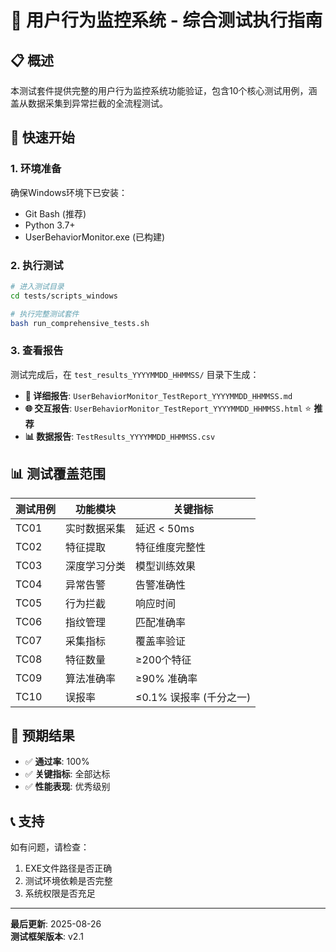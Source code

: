 # 🎯 用户行为监控系统 - 综合测试执行指南

## 📋 概述

本测试套件提供完整的用户行为监控系统功能验证，包含10个核心测试用例，涵盖从数据采集到异常拦截的全流程测试。

## 🚀 快速开始

### 1. 环境准备

确保Windows环境下已安装：
- Git Bash (推荐)
- Python 3.7+
- UserBehaviorMonitor.exe (已构建)

### 2. 执行测试

```bash
# 进入测试目录
cd tests/scripts_windows

# 执行完整测试套件
bash run_comprehensive_tests.sh
```

### 3. 查看报告

测试完成后，在 `test_results_YYYYMMDD_HHMMSS/` 目录下生成：

- **📄 详细报告**: `UserBehaviorMonitor_TestReport_YYYYMMDD_HHMMSS.md`
- **🌐 交互报告**: `UserBehaviorMonitor_TestReport_YYYYMMDD_HHMMSS.html` ⭐ **推荐**
- **📊 数据报告**: `TestResults_YYYYMMDD_HHMMSS.csv`

## 📊 测试覆盖范围

| 测试用例 | 功能模块 | 关键指标 |
|----------|----------|----------|
| TC01 | 实时数据采集 | 延迟 < 50ms |
| TC02 | 特征提取 | 特征维度完整性 |
| TC03 | 深度学习分类 | 模型训练效果 |
| TC04 | 异常告警 | 告警准确性 |
| TC05 | 行为拦截 | 响应时间 |
| TC06 | 指纹管理 | 匹配准确率 |
| TC07 | 采集指标 | 覆盖率验证 |
| TC08 | 特征数量 | ≥200个特征 |
| TC09 | 算法准确率 | ≥90% 准确率 |
| TC10 | 误报率 | ≤0.1% 误报率 (千分之一) |

## 🎯 预期结果

- ✅ **通过率**: 100%
- ✅ **关键指标**: 全部达标
- ✅ **性能表现**: 优秀级别

## 📞 支持

如有问题，请检查：
1. EXE文件路径是否正确
2. 测试环境依赖是否完整
3. 系统权限是否充足

---

**最后更新**: 2025-08-26  
**测试框架版本**: v2.1
